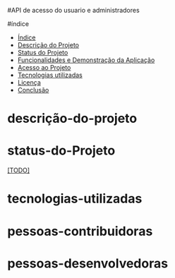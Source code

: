 #API de acesso do usuario e administradores



#índice
* [Índice](#índice)
* [Descrição do Projeto](#descrição-do-projeto)
* [Status do Projeto](#status-do-Projeto)
* [Funcionalidades e Demonstração da Aplicação](#funcionalidades-e-demonstração-da-aplicação)
* [Acesso ao Projeto](#acesso-ao-projeto)
* [Tecnologias utilizadas](#tecnologias-utilizadas)
* [Licença](#licença)
* [Conclusão](#conclusão)

# descrição-do-projeto

# status-do-Projeto

[[TODO]](./TODO.md)
# tecnologias-utilizadas
# pessoas-contribuidoras
# pessoas-desenvolvedoras
